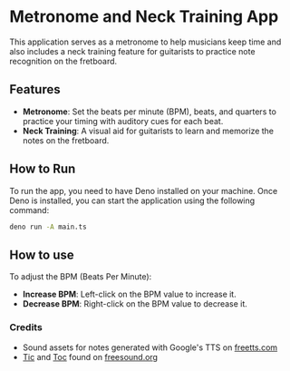 # Metronome and Neck Training App

This application serves as a metronome to help musicians keep time and also includes a neck training feature for guitarists to practice note recognition on the fretboard.

## Features

- **Metronome**: Set the beats per minute (BPM), beats, and quarters to practice your timing with auditory cues for each beat.
- **Neck Training**: A visual aid for guitarists to learn and memorize the notes on the fretboard.

## How to Run

To run the app, you need to have Deno installed on your machine. Once Deno is installed, you can start the application using the following command:

```sh
deno run -A main.ts
```

## How to use

To adjust the BPM (Beats Per Minute):

- **Increase BPM**: Left-click on the BPM value to increase it.
- **Decrease BPM**: Right-click on the BPM value to decrease it.

### Credits

- Sound assets for notes generated with Google's TTS on [freetts.com](https://freetts.com/])
- [Tic](https://freesound.org/people/MrOwn1/sounds/110314/]) and [Toc](https://freesound.org/people/fellur/sounds/429721/]) found on [freesound.org](https://freesound.org])